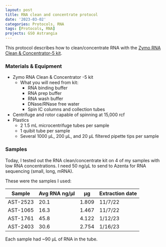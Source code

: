 ```yaml
---
layout: post
title: RNA clean and concentrate protocol 
date: '2023-03-02'
categories: Protocols, RNA
tags: [Protocols, RNA]
projects: GSO Astrangia 
---
```


This protocol describes how to clean/concentrate RNA with the [Zymo RNA Clean & Concentrator-5 kit](https://www.zymoresearch.com/products/rna-clean-concentrator-5). 

### Materials & Equipment 

- Zymo RNA Clean & Concentrator -5 kit
	- What you will need from kit:
		- RNA binding buffer 
		- RNA prep buffer 
		- RNA wash buffer 
		- DNase/RNase free water
		- Spin IC columns and collection tubes 
- Centrifuge and rotor capable of spinning at 15,000 rcf
- Plastics 
	- 2 1.5 mL microcentrifuge tubes per sample
	- 1 quibit tube per sample 
	- Several 1000 µL, 200 µL, and 20 µL filtered pipette tips per sample

### Samples 

Today, I tested out the RNA clean/concentrate kit on 4 of my samples with low RNA concentrations. I need 50 ng/µL to send to Azenta for RNA sequencing (small, long, mRNA). 

These were the samples I used: 

| Sample   | Avg RNA ng/µl | µg    | Extraction date |
| -------- | ------------- | ----- | --------------- |
| AST-2523 | 20.1          | 1.809 | 11/7/22         |
| AST-1065 | 16.3          | 1.467 | 11/7/22         |
| AST-1761 | 45.8          | 4.122 | 1/12/23         |
| AST-2403 | 30.6          | 2.754 | 1/16/23         |

Each sample had ~90 µL of RNA in the tube. 
